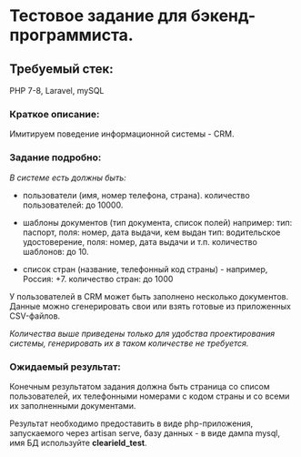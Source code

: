 # Тестовое задание для бэкенд-программиста. #

## Требуемый стек: ##
PHP 7-8, Laravel, mySQL

### Краткое описание: ###
Имитируем поведение информационной системы - CRM.

### Задание подробно: ###

*В системе есть должны быть:*
- пользователи (имя, номер телефона, страна). 
	количество пользователей: до 10000.
	
- шаблоны документов (тип документа, список полей) 
	например: 
		тип: паспорт, поля: номер, дата выдачи, кем выдан
		тип: водительское удостоверение, поля: номер, дата выдачи
		и т.п.
	количество шаблонов: до 10.
	
- список стран (название, телефонный код страны) - 
	например, Россия: +7. 
	количество стран: до 1000

У пользователей в CRM может быть заполнено несколько документов.
Данные можно сгенерировать свои или взять готовые из приложенных CSV-файлов.

*Количества выше приведены только для удобства проектирования системы, 
генерировать их в таком количестве не требуется.*

### Ожидаемый результат: ###
Конечным результатом задания должна быть страница 
со списом пользователей, их телефонными номерами с кодом страны 
и со всеми их заполненными документами.

Результат необходимо предоставить в виде php-приложения, запускаемого через artisan serve,
базу данных - в виде дампа mysql, имя БД используйте **clearield_test**.
